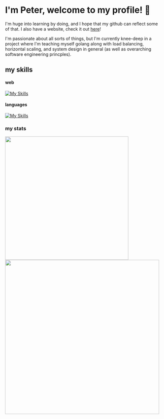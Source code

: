 # I'm Peter, welcome to my profile! 👋

I'm huge into learning by doing, and I hope that my github can reflect some of that. I also have a website, check it out [here](https://peterolsen1.github.io/)!

I'm passionate about all sorts of things, but I'm currently knee-deep in a project where I'm teaching myself golang along with load balancing, horizontal scaling, and system design in general (as well as overarching software engineering princples).

## my skills
#### web
[![My Skills](https://skillicons.dev/icons?i=nextjs,svelte,firebase,mongodb,flask,express,tailwind,scss,css,html&theme=dark)](https://skillicons.dev)
#### languages
[![My Skills](https://skillicons.dev/icons?i=typescript,go,rust,python,c,java&theme=dark)](https://skillicons.dev)

<!-- readme stats were generated with https://github.com/anuraghazra/github-readme-stats. check it out! -->
### my stats
<a href="https://github.com/PeterOlsen1">
  <img src="https://github-readme-stats.vercel.app/api/top-langs/?username=peterolsen1&layout=donut&theme=gotham&langs_count=20" height=400 align="center">
   <img src="https://github-readme-stats.vercel.app/api/wakatime?username=peterolsen1&theme=dark&langs_count=20" height=500 align="center">
</a>

